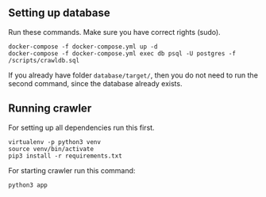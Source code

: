 ## Setting up database
Run these commands. Make sure you have correct rights (sudo).
```
docker-compose -f docker-compose.yml up -d
docker-compose -f docker-compose.yml exec db psql -U postgres -f /scripts/crawldb.sql
```
If you already have folder `database/target/`, then you do not need to run the second command, since the database already exists.

## Running crawler
For setting up all dependencies run this first.
```
virtualenv -p python3 venv
source venv/bin/activate
pip3 install -r requirements.txt
```

For starting crawler run this command:
```
python3 app
```